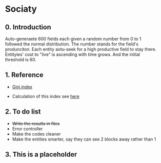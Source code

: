 <script type="text/javascript" src="http://cdn.mathjax.org/mathjax/latest/MathJax.js?config=default"></script>
# Sociaty

## 0. Introduction

Auto-generaete 600 fields each given a random number from 0 to 1 followed the normal distribution. The number stands for the field's produnciton. Each entity aotu-seek for a high productive field to stay there. Entityies' cost to "live" is ascending with time grows. And the initial threshold is 60.

## 1. Reference

- [Gini index](https://en.wikipedia.org/wiki/Gini_coefficient)

- Calculation of this index see [here](http://junkuizhang.github.io/2016/03/12/Modeling-a-samall-society/)

## 2. To do list

- ~~Write the results in files~~
- Error controller
- Make the codes cleaner
- Make the entities smarter, say they can see 2 blocks away rather than 1

## 3. This is a placeholder
